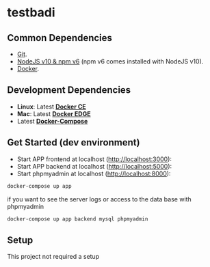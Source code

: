 # testbadi

## Common Dependencies

- [Git].
- [NodeJS v10 & npm v6][node] (npm v6 comes installed with NodeJS v10).
- [Docker].

[docker]: https://www.docker.com/
[node]: https://nodejs.org/en/
[git]: https://git-scm.com/

## Development Dependencies

- **Linux**: Latest
  [**Docker CE**](https://docs.docker.com/install/linux/docker-ce/ubuntu/)
- **Mac**: Latest
  [**Docker EDGE**](https://hub.docker.com/editions/community/docker-ce-desktop-mac)
- Latest [**Docker-Compose**](https://docs.docker.com/v17.09/compose/install/)

## Get Started (dev environment)

- Start APP frontend at localhost ([http://localhost:3000](http://localhost:3000)):
- Start APP backend at localhost ([http://localhost:5000](http://localhost:5000)):
- Start phpmyadmin at localhost ([http://localhost:8000](http://localhost:8000)):

```bash
docker-compose up app
```

if you want to see the server logs or access to the data base with phpmyadmin

```bash
docker-compose up app backend mysql phpmyadmin
```

## Setup

This project not required a setup
